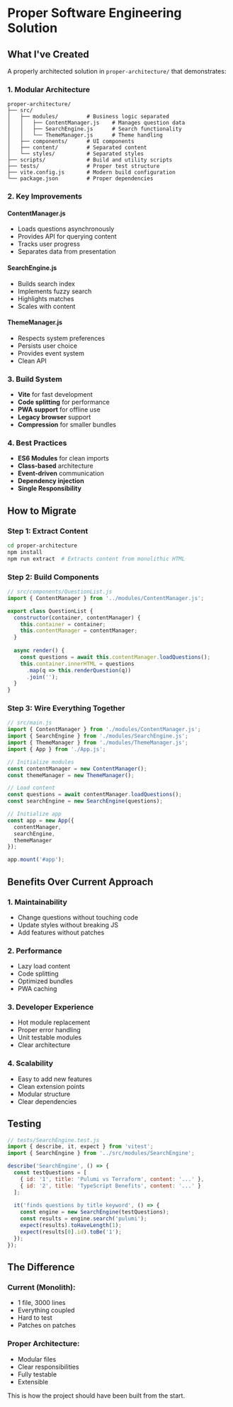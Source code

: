 # Proper Software Engineering Solution

## What I've Created

A properly architected solution in `proper-architecture/` that demonstrates:

### 1. **Modular Architecture**
```
proper-architecture/
├── src/
│   ├── modules/         # Business logic separated
│   │   ├── ContentManager.js    # Manages question data
│   │   ├── SearchEngine.js      # Search functionality
│   │   └── ThemeManager.js      # Theme handling
│   ├── components/      # UI components
│   ├── content/         # Separated content
│   └── styles/          # Separated styles
├── scripts/             # Build and utility scripts
├── tests/               # Proper test structure
├── vite.config.js       # Modern build configuration
└── package.json         # Proper dependencies
```

### 2. **Key Improvements**

#### **ContentManager.js**
- Loads questions asynchronously
- Provides API for querying content
- Tracks user progress
- Separates data from presentation

#### **SearchEngine.js**
- Builds search index
- Implements fuzzy search
- Highlights matches
- Scales with content

#### **ThemeManager.js**
- Respects system preferences
- Persists user choice
- Provides event system
- Clean API

### 3. **Build System**
- **Vite** for fast development
- **Code splitting** for performance
- **PWA support** for offline use
- **Legacy browser** support
- **Compression** for smaller bundles

### 4. **Best Practices**
- **ES6 Modules** for clean imports
- **Class-based** architecture
- **Event-driven** communication
- **Dependency injection**
- **Single Responsibility**

## How to Migrate

### Step 1: Extract Content
```bash
cd proper-architecture
npm install
npm run extract  # Extracts content from monolithic HTML
```

### Step 2: Build Components
```javascript
// src/components/QuestionList.js
import { ContentManager } from '../modules/ContentManager.js';

export class QuestionList {
  constructor(container, contentManager) {
    this.container = container;
    this.contentManager = contentManager;
  }
  
  async render() {
    const questions = await this.contentManager.loadQuestions();
    this.container.innerHTML = questions
      .map(q => this.renderQuestion(q))
      .join('');
  }
}
```

### Step 3: Wire Everything Together
```javascript
// src/main.js
import { ContentManager } from './modules/ContentManager.js';
import { SearchEngine } from './modules/SearchEngine.js';
import { ThemeManager } from './modules/ThemeManager.js';
import { App } from './App.js';

// Initialize modules
const contentManager = new ContentManager();
const themeManager = new ThemeManager();

// Load content
const questions = await contentManager.loadQuestions();
const searchEngine = new SearchEngine(questions);

// Initialize app
const app = new App({
  contentManager,
  searchEngine,
  themeManager
});

app.mount('#app');
```

## Benefits Over Current Approach

### 1. **Maintainability**
- Change questions without touching code
- Update styles without breaking JS
- Add features without patches

### 2. **Performance**
- Lazy load content
- Code splitting
- Optimized bundles
- PWA caching

### 3. **Developer Experience**
- Hot module replacement
- Proper error handling
- Unit testable modules
- Clear architecture

### 4. **Scalability**
- Easy to add new features
- Clean extension points
- Modular structure
- Clear dependencies

## Testing

```javascript
// tests/SearchEngine.test.js
import { describe, it, expect } from 'vitest';
import { SearchEngine } from '../src/modules/SearchEngine';

describe('SearchEngine', () => {
  const testQuestions = [
    { id: '1', title: 'Pulumi vs Terraform', content: '...' },
    { id: '2', title: 'TypeScript Benefits', content: '...' }
  ];
  
  it('finds questions by title keyword', () => {
    const engine = new SearchEngine(testQuestions);
    const results = engine.search('pulumi');
    expect(results).toHaveLength(1);
    expect(results[0].id).toBe('1');
  });
});
```

## The Difference

### Current (Monolith):
- 1 file, 3000 lines
- Everything coupled
- Hard to test
- Patches on patches

### Proper Architecture:
- Modular files
- Clear responsibilities
- Fully testable
- Extensible

This is how the project should have been built from the start.